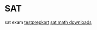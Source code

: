 # SAT
sat exam
[testprepkart](https://www.testprepkart.com/sat/)
[sat math downloads](https://www.testprepkart.com/sat/downloads.php?id=10/SAT-I&&mid=11/)
